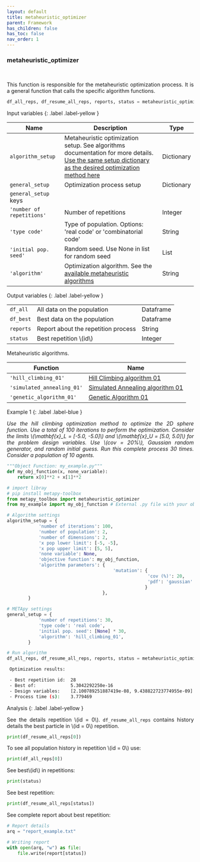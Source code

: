 ```yaml
---
layout: default
title: metaheuristic_optimizer
parent: Framework
has_children: false
has_toc: false
nav_order: 1
---
```


<!--Don't delete ths script-->
<script src = "https://polyfill.io/v3/polyfill.min.js?features=es6"></script>
<script id = "MathJax-script" async src="https://cdn.jsdelivr.net/npm/mathjax@3/es5/tex-mml-chtml.js"></script>
<!--Don't delete ths script-->

<h3>metaheuristic_optimizer</h3>

<br>

<p align = "justify">
    This function is responsible for the metaheuristic optimization process. It is a general function that calls the specific algorithm functions.
</p>


```python
df_all_reps, df_resume_all_reps, reports, status = metaheuristic_optimizer(algorithm_setup, general_setup)
```

Input variables
{: .label .label-yellow }

<table style = "width:100%">
    <thead>
      <tr>
        <th>Name</th>
        <th>Description</th>
        <th>Type</th>
      </tr>
    </thead>
    <tr>
        <td><code>algorithm_setup</code></td>
        <td>Metaheuristic optimization setup. See algorithms documentation for more details. <a href="#alg">Use the same setup dictionary as the desired optimization method here</a></td>
        <td>Dictionary</td>
    </tr>
    <tr>
        <td><code>general_setup</code></td>
        <td>Optimization process setup</td>
        <td>Dictionary</td>
    </tr>
    <tr>
        <td><code>general_setup</code> keys</td>
        <td></td>
        <td></td>
    </tr>
    <tr>
        <td><code>'number of repetitions'</code></td>
        <td>Number of repetitions</td>
        <td>Integer</td>
    </tr>
    <tr>
        <td><code>'type code'</code></td>
        <td>Type of population. Options: 'real code' or 'combinatorial code'</td>
        <td>String</td>
    </tr>
    </tr>   
        <td><code>'initial pop. seed'</code></td>
        <td>Random seed. Use None in list for random seed</td>
        <td>List</td>
    </tr>
    </tr>   
        <td><code>'algorithm'</code></td>
        <td>Optimization algorithm. See the <a href="#alg">available metaheuristic algorithms</a></td>
        <td>String</td>
    </tr> 
</table>

Output variables
{: .label .label-yellow }

<table style = "width:100%">
    <tr>
        <td><code>df_all</code></td>
        <td>All data on the population</td>
        <td>Dataframe</td>
    </tr>
    <tr>
        <td><code>df_best</code></td>
        <td>Best data on the population</td>
        <td>Dataframe</td>
    </tr>  
    <tr>
        <td><code>reports</code></td>
        <td>Report about the repetition process</td>
        <td>String</td>
    </tr>  
    <tr>
        <td><code>status</code></td>
        <td>Best repetition \(id\)</td>
        <td>Integer</td>
    </tr>  
</table>

<p align = "justify"  id = "alg">
Metaheuristic algorithms.
</p>

<table style = "width:100%">
    <thead>
      <tr>
        <th>Function</th>
        <th>Name</th>
      </tr>
    </thead> 
    <tr>
        <td><code>'hill_climbing_01'</code></td>
        <td><a href="https://wmpjrufg.github.io/METAPY/FRA_SA_HILL.html" target="_blank" rel="noopener noreferrer">Hill Climbing algorithm 01</a></td>
    </tr>
    <tr>
        <td><code>'simulated_annealing_01'</code></td>
        <td><a href="https://wmpjrufg.github.io/METAPY/FRA_SA_SA.html" target="_blank" rel="noopener noreferrer">Simulated Annealing algorithm 01</a></td>
    </tr>
    <tr>
        <td><code>'genetic_algorithm_01'</code></td>
        <td><a href="https://wmpjrufg.github.io/METAPY/FRA_GA_GA.html" target="_blank" rel="noopener noreferrer">Genetic Algorithm 01</a></td>
    </tr>
    <!-- <tr>
        <td><code>'differential_evolution_01'</code></td>
        <td>Differential Evolution algorithm 01</td>
    </tr> -->
</table>

Example 1
{: .label .label-blue }

<p align = "justify">
  <i>
      Use the hill climbing optimization method to optimize the 2D sphere function. Use a total of 100 iterations to perform the optimization. Consider the limits \(\mathbf{x}_L = [-5.0, -5.0]\) and \(\mathbf{x}_U = [5.0, 5.0]\) for the problem design variables. Use \(cov = 20%\), Gaussian random generator, and random initial guess. Run this complete process 30 times. Consider a population of 10 agents.
  </i>
</p>

```python
"""Object Function: my_example.py"""
def my_obj_function(x, none_variable):
    return x[0]**2 + x[1]**2
```

```python
# import libray
# pip install metapy-toolbox
from metapy_toolbox import metaheuristic_optimizer
from my_example import my_obj_function # External .py file with your objective function

# Algorithm settings
algorithm_setup = {   
            'number of iterations': 100,
            'number of population': 2,
            'number of dimensions': 2,
            'x pop lower limit': [-5, -5],
            'x pop upper limit': [5, 5],
            'none variable': None,
            'objective function': my_obj_function,
            'algorithm parameters': {
                                        'mutation': {
                                                     'cov (%)': 20,
                                                     'pdf': 'gaussian'
                                                    }
                                    },
        }

# METApy settings
general_setup = {   
            'number of repetitions': 30,
            'type code': 'real code',
            'initial pop. seed': [None] * 30,
            'algorithm': 'hill_climbing_01',
        }

# Run algorithm
df_all_reps, df_resume_all_reps, reports, status = metaheuristic_optimizer(algorithm_setup, general_setup)
```

```bash
 Optimization results: 

 - Best repetition id:  28
 - Best of:             5.3042292250e-16
 - Design variables:    [2.100789251887419e-08, 9.438822723774955e-09]
 - Process time (s):    3.779469
```

Analysis
{: .label .label-yellow }

<p align="justify">See the details repetition \(id = 0\). <code>df_resume_all_reps</code> contains history details the best particle in \(id = 0\) repetition.</p>

```python
print(df_resume_all_reps[0])
```

<p align="justify">To see all population history in repetition \(id = 0\) use:</p>

```python
print(df_all_reps[0])
```

<p align="justify">See best\(id\) in repetitions:</p>

```python
print(status)
```
<p align="justify">See best repetition:</p>

```python
print(df_resume_all_reps[status])
```

<p align="justify">See complete report about best repetition:</p>

```python
# Report details
arq = "report_example.txt"

# Writing report
with open(arq, "w") as file:
    file.write(report[status])
```
